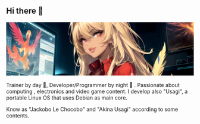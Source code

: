 ## Hi there 👋

![alt text](https://github.com/JackoboLeChocobo/JackoboLeChocobo/blob/main/banner.jpg?raw=true)

Trainer by day 🌇, Developer/Programmer by night 🌆 . Passionate about computing , electronics and video game content. I develop also "Usagi", a portable Linux OS that uses Debian as main core.

Know as "Jackobo Le Chocobo" and "Akina Usagi" according to some contents.

<!--
**JackoboLeChocobo/JackoboLeChocobo** is a ✨ _special_ ✨ repository because its `README.md` (this file) appears on your GitHub profile.

Here are some ideas to get you started:

- 🔭 I’m currently working on ...
- 🌱 I’m currently learning ...
- 👯 I’m looking to collaborate on ...
- 🤔 I’m looking for help with ...
- 💬 Ask me about ...
- 📫 How to reach me: ...
- 😄 Pronouns: ...
- ⚡ Fun fact: ...
-->

